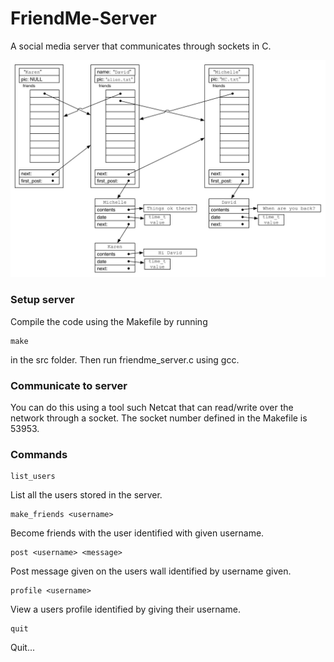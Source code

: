 # FriendMe-Server
A social media server that communicates through sockets in C.

![Alt text](/images/diagram.jpg "Diagram of friendme_server data structure")

### Setup server
Compile the code using the Makefile by running 
~~~
make
~~~
in the src folder. Then run friendme_server.c using gcc.

### Communicate to server
You can do this using a tool such Netcat that can read/write over the network through a socket. 
The socket number defined in the Makefile is 53953.

### Commands
~~~
list_users
~~~
List all the users stored in the server.

~~~
make_friends <username>
~~~
Become friends with the user identified with given username.

~~~
post <username> <message>
~~~
Post message given on the users wall identified by username given.

~~~
profile <username>
~~~
View a users profile identified by giving their username.

~~~
quit
~~~
Quit...
